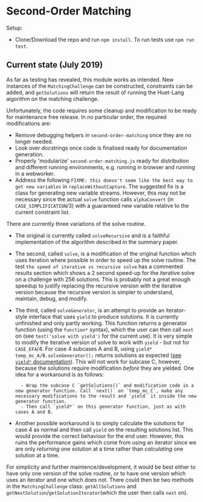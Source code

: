 # Second-Order Matching

Setup:

- Clone/Download the repo and run `npm install`. To run tests use `npm run test`.

## Current state (July 2019)

As far as testing has revealed, this module works as intended. New instances of the `MatchingChallenge` can be constructed, constraints can be added, and `getSolutions` will return the result of running the Huet-Lang algorithm on the matching challenge.

Unfortunately, the code requires some cleanup and modification to be ready for maintenance free release. In no particular order, the required modifications are:

- Remove debugging helpers in `second-order-matching` once they are no longer needed.
- Look over docstrings once code is finalised ready for documentation generation.
- Properly 'modularize' `second-order-matching.js` ready for distribution and different running environments, e.g. running in browser and running in a webworker.
- Address the following `FIXME: this doesn't seem like the best way to get new variables` in `replaceWithoutCapture`. The suggested fix is a class for generating new variable streams. However, this may not be necessary since the actual `solve` function calls `alphaConvert` (in `CASE_SIMPLIFICATION`/3) with a guaranteed new variable relative to the current constraint list.

There are currently three variations of the solve routine. 

- The original is currently called `solveRecursive` and is a faithful implementation of the algorithm described in the summary paper. 
- The second, called `solve`, is a modification of the original function which uses iteration where possible in order to speed up the solve routine. The test `the speed of iterative vs recursive solve` has a commented results section which shows a 2 second speed-up for the iterative solve on a challenge with 256 solutions. This is probably not a great enough speedup to justify replacing the recursive version with the iterative version because the recursive version is simpler to understand, maintain, debug, and modify.
- The third, called `solveGenerator`, is an attempt to provide an iterator-style interface that uses `yield` to produce solutions. It is currently unfinished and only partly working. This function returns a generator function (using the `function*` syntax), which the user can then call `next` on (see `test('solve with yield')` for the current use). It is very simple to modify the iterative version of solve to work with `yield` - but not for `CASE_EFA`/4. For case 4 subcases A and B, using `yield* temp_mc_A/B.solveGenerator();` returns solutions as expected ([see `yield*` documentation](https://developer.mozilla.org/en-US/docs/Web/JavaScript/Reference/Operators/yield*)). This will not work for subcase C, however, because the solutions require modification _before_ they are yielded. One idea for a workaround is as follows:

        - Wrap the subcase C `getSolutions()` and modification code in a new generator function. Call `next()` on `temp_mc_C`, make any necessary modifications to the result and `yield` it inside the new generator function.
        - Then call `yield*` on this generator function, just as with cases A and B.  

- Another possible workaround is to simply calculate the solutions for case 4 as normal and then call `yield` on the resulting solutions list. This would provide the correct behaviour for the end user. However, this ruins the performance gains which come from using an iterator since we are only _returning_ one solution at a time rather than _calculating_ one solution at a time.

For simplicity and further maintence/development, it would be best either to have only one version of the solve routine, or to have one version which uses an iterator and one which does not. There could then be two methods in the `MatchingChallenge` class: `getAllSolutions` and `getNextSolution`/`getSolutionIterator`(which the user then calls `next` on).